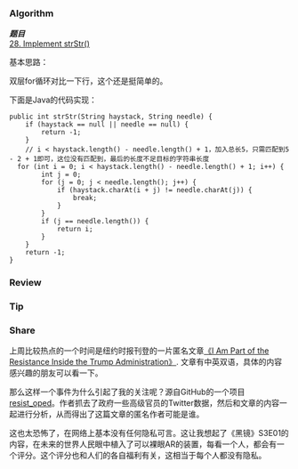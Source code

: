 ### Algorithm

 ***题目***  
[28. Implement strStr()](https://leetcode.com/problems/implement-strstr/description/) 

基本思路：

双层for循环对比一下行，这个还是挺简单的。

下面是Java的代码实现：

```
public int strStr(String haystack, String needle) {
    if (haystack == null || needle == null) {
        return -1;
    }
    // i < haystack.length() - needle.length() + 1，加入总长5，只需匹配到5 - 2 + 1即可，这位没有匹配到，最后的长度不足目标的字符串长度
  for (int i = 0; i < haystack.length() - needle.length() + 1; i++) {
        int j = 0;
        for (j = 0; j < needle.length(); j++) {
            if (haystack.charAt(i + j) != needle.charAt(j)) {
                break;
            }
        }
        if (j == needle.length()) {
            return i;
        }
    }
    return -1;
}
```

### Review



### Tip


### Share

上周比较热点的一个时间是纽约时报刊登的一片匿名文章[《I Am Part of the Resistance Inside the Trump Administration》](https://www.nytimes.com/2018/09/05/opinion/trump-white-house-anonymous-resistance.html). 文章有中英双语，具体的内容感兴趣的朋友可以看一下。

那么这样一个事件为什么引起了我的关注呢？源自GitHub的一个项目[resist_oped](https://github.com/mkearney/resist_oped)。作者抓去了政府一些高级官员的Twitter数据，然后和文章的内容一起进行分析，从而得出了这篇文章的匿名作者可能是谁。

这也太恐怖了，在网络上基本没有任何隐私可言。这让我想起了《黑镜》S3E01的内容，在未来的世界人民眼中植入了可以裸眼AR的装置，每看一个人，都会有一个评分。这个评分也和人们的各自福利有关，这相当于每个人都没有隐私。

